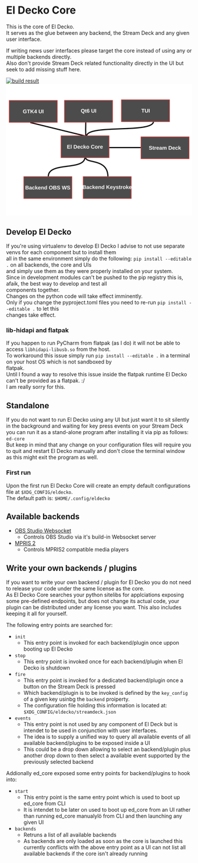 # El Decko Core
This is the core of El Decko.  
It serves as the glue between any backend, the Stream Deck  and any given user interface.

If writing news user interfaces please target the core instead of using any or multiple backends directly.  
Also don't provide Stream Deck related functionality directly in the UI but seek to add missing stuff here.

[![build result](https://build.opensuse.org/projects/home:VortexAcherontic:ElDecko/packages/el_decko_core/badge.svg?type=default)](https://build.opensuse.org/package/show/home:VortexAcherontic:ElDecko/el_decko_core)
![El Decko concept](examples/el_decko_concept.svg "El Decko concept")

## Develop El Decko
If you're using virtualenv to develop El Decko I advise to not use separate venvs for each component but to install them  
all in the same environment simply do the following: `pip install --editable .` on all backends, the core and UIs  
and simply use them as they were properly installed on your system.  
Since in development modules can't be pushed to the pip registry this is, afaik, the best way to develop and test all  
components together.  
Changes on the python code will take effect imminently.  
Only if you change the pyproject.toml files you need to re-run `pip install --editable .` to let this  
changes take effect.

### lib-hidapi and flatpak
If you happen to run PyCharm from flatpak (as I do) it will not be able to access `libhidapi-libusb.so` from the host.  
To workaround this issue simply run `pip install --editable .` in a terminal on your host OS which is not sandboxed by  
flatpak.  
Until I found a way to resolve this issue inside the flatpak runtime El Decko can't be provided as a flatpak. :/  
I am really sorry for this.

## Standalone
If you do not want to run El Decko using any UI but just want it to sit silently in the background and waiting for key press events on your Stream Deck you can run it as a stand-alone program after installing it via pip as follows: `ed-core`  
But keep in mind that any change on your configuration files will require you to quit and restart El Decko manually and don't close the terminal window as this might exit the program as well.  

### First run
Upon the first run El Decko Core will create an empty default configurations file at `$XDG_CONFIG/eldecko`.  
The default path is: `$HOME/.config/eldecko`

## Available backends
- [OBS Studio Websocket](https://github.com/Z-Ray-Entertainment/el_decko_backend_obs_ws)
  - Controls OBS Studio via it's build-in Websocket server
- [MPRIS 2](https://github.com/Z-Ray-Entertainment/el_decko_backend_mpris)
  - Controls MPRIS2 compatible media players
  
## Write your own backends / plugins
If you want to write your own backend / plugin for El Decko you do not need to release your code under the same license as the core.  
As El Decko Core searches your python sitelibs for applciations exposing some pre-defined endpoints, but does not change its actual code, your plugin can be distributed under any license you want. This also includes keeping it all for yourself.

The following entry points are searched for: 
- `init`
  - This entry point is invoked for each backend/plugin once uppon booting up El Decko
- `stop`
  - This entry point is invoked once for each backend/plugin when El Decko is shutdown
- `fire`
  - This entry point is invoked for a dedicated backend/plugin once a button on the Stream Deck is pressed
  - Which backend/plugin is to be invoked is defined by the `key_config` of a given key usinbg the `backend` proiperty.
  - The configuration file holding this information is located at: `$XDG_CONFIG/eldecko/streamdeck.json`
- `events`
  - This entry point is not used by any component of El Deck but is intendet to be used in conjunction with user interfaces.
  - The idea is to supply a unified way to query all available events of all available backend/plugins to be exposed inside a UI
  - This could be a drop down allowing to select an backend/plugin plus another drop down to then select a available event supported by the previously selected backend
 
 Addionally ed_core exposed some entry points for backend/plugins to hook into:
 - `start`
   - This entry point is the same entry point which is used to boot up ed_core from CLI
   - It is intendet to be later on used to boot up ed_core from an UI rather than running ed_core manualylö from CLI and then launching any given UI
 - `backends`
   - Retruns a list of all available backends
   - As backends are only loaded as soon as the core is launched this currently conflicts with the above entry point as a UI can not list all available backends if the core isn't already running
